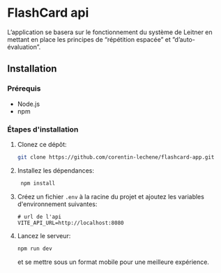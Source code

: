 # FlashCard api

L’application se basera sur le fonctionnement du système de Leitner en mettant en place les principes de “répétition
espacée” et ”d’auto-évaluation”.

## Installation

### Prérequis

- Node.js
- npm

### Étapes d'installation

1. Clonez ce dépôt:
   ```bash
   git clone https://github.com/corentin-lechene/flashcard-app.git
   ```
2. Installez les dépendances:
   ```bash
    npm install
    ```
3. Créez un fichier `.env` à la racine du projet et ajoutez les variables d'environnement suivantes:
    ```env
   # url de l'api
   VITE_API_URL=http://localhost:8080
   ```
4. Lancez le serveur:
    ```bash
    npm run dev
    ```
   et se mettre sous un format mobile pour une meilleure expérience.